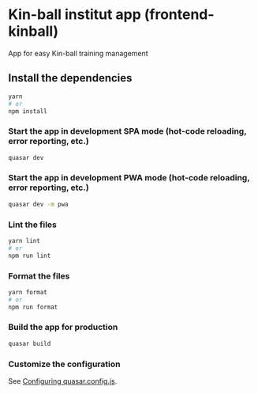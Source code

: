 # Kin-ball institut app (frontend-kinball)

App for easy Kin-ball training management

## Install the dependencies
```bash
yarn
# or
npm install
```

### Start the app in development SPA mode (hot-code reloading, error reporting, etc.)
```bash
quasar dev
```

### Start the app in development PWA mode (hot-code reloading, error reporting, etc.)
```bash
quasar dev -m pwa
```


### Lint the files
```bash
yarn lint
# or
npm run lint
```


### Format the files
```bash
yarn format
# or
npm run format
```



### Build the app for production
```bash
quasar build
```

### Customize the configuration
See [Configuring quasar.config.js](https://v2.quasar.dev/quasar-cli-vite/quasar-config-js).
